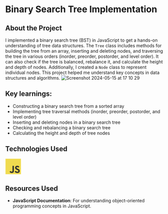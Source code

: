 # Binary Search Tree Implementation

## About the Project
I implemented a binary search tree (BST) in JavaScript to get a hands-on understanding of tree data structures. The `Tree` class includes methods for building the tree from an array, inserting and deleting nodes, and traversing the tree in various orders (inorder, preorder, postorder, and level order). It can also check if the tree is balanced, rebalance it, and calculate the height and depth of nodes. Additionally, I created a `Node` class to represent individual nodes. This project helped me understand key concepts in data structures and algorithms.
<img width="324" alt="Screenshot 2024-05-15 at 17 10 29" src="https://github.com/adammmusial/balanced-binary-search-tree/assets/95377932/a335a57a-0b6d-4607-bcb0-5c8327ff8da9">

## Key learnings:
- Constructing a binary search tree from a sorted array
- Implementing tree traversal methods (inorder, preorder, postorder, and level order)
- Inserting and deleting nodes in a binary search tree
- Checking and rebalancing a binary search tree
- Calculating the height and depth of tree nodes

## Technologies Used
<img src="https://github.com/devicons/devicon/blob/master/icons/javascript/javascript-original.svg" width="50">

## Resources Used
- **JavaScript Documentation**: For understanding object-oriented programming concepts in JavaScript.
